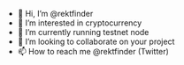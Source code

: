 - 👋 Hi, I’m @rektfinder
- 👀 I’m interested in cryptocurrency 
- 🌱 I’m currently running testnet node
- 💞️ I’m looking to collaborate on your project 
- 📫 How to reach me @rektfinder (Twitter)

<!---
ayamyamas/ayamyamas is a ✨ special ✨ repository because its `README.md` (this file) appears on your GitHub profile.
You can click the Preview link to take a look at your changes.
--->
